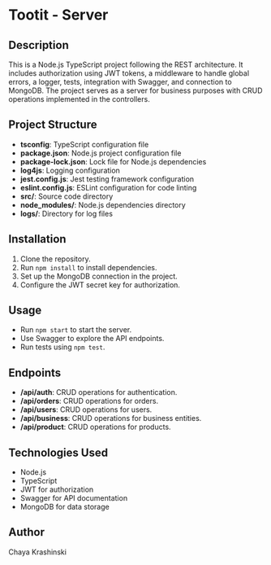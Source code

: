 # Tootit - Server

## Description
This is a Node.js TypeScript project following the REST architecture. It includes authorization using JWT tokens, a middleware to handle global errors, a logger, tests, integration with Swagger, and connection to MongoDB. The project serves as a server for business purposes with CRUD operations implemented in the controllers.

## Project Structure
- **tsconfig**: TypeScript configuration file
- **package.json**: Node.js project configuration file
- **package-lock.json**: Lock file for Node.js dependencies
- **log4js**: Logging configuration
- **jest.config.js**: Jest testing framework configuration
- **eslint.config.js**: ESLint configuration for code linting
- **src/**: Source code directory
- **node_modules/**: Node.js dependencies directory
- **logs/**: Directory for log files

## Installation
1. Clone the repository.
2. Run `npm install` to install dependencies.
3. Set up the MongoDB connection in the project.
4. Configure the JWT secret key for authorization.

## Usage
- Run `npm start` to start the server.
- Use Swagger to explore the API endpoints.
- Run tests using `npm test`.

## Endpoints
- **/api/auth**: CRUD operations for authentication.
- **/api/orders**: CRUD operations for orders.
- **/api/users**: CRUD operations for users.
- **/api/business**: CRUD operations for business entities.
- **/api/product**: CRUD operations for products.

## Technologies Used
- Node.js
- TypeScript
- JWT for authorization
- Swagger for API documentation
- MongoDB for data storage

## Author
Chaya Krashinski
